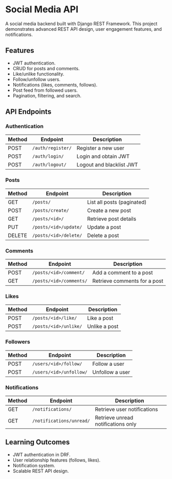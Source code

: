 # Social Media API

A social media backend built with Django REST Framework. This project demonstrates advanced REST API design, user engagement features, and notifications.

## Features
- JWT authentication.
- CRUD for posts and comments.
- Like/unlike functionality.
- Follow/unfollow users.
- Notifications (likes, comments, follows).
- Post feed from followed users.
- Pagination, filtering, and search.

## API Endpoints

### Authentication
| Method | Endpoint              | Description               |
|--------|------------------------|---------------------------|
| POST   | `/auth/register/`      | Register a new user       |
| POST   | `/auth/login/`         | Login and obtain JWT      |
| POST   | `/auth/logout/`        | Logout and blacklist JWT  |

### Posts
| Method | Endpoint               | Description                     |
|--------|-------------------------|---------------------------------|
| GET    | `/posts/`              | List all posts (paginated)      |
| POST   | `/posts/create/`       | Create a new post               |
| GET    | `/posts/<id>/`         | Retrieve post details           |
| PUT    | `/posts/<id>/update/`  | Update a post                   |
| DELETE | `/posts/<id>/delete/`  | Delete a post                   |

### Comments
| Method | Endpoint                        | Description                          |
|--------|----------------------------------|--------------------------------------|
| POST   | `/posts/<id>/comment/`           | Add a comment to a post              |
| GET    | `/posts/<id>/comments/`          | Retrieve comments for a post         |

### Likes
| Method | Endpoint                  | Description           |
|--------|----------------------------|-----------------------|
| POST   | `/posts/<id>/like/`       | Like a post           |
| POST   | `/posts/<id>/unlike/`     | Unlike a post         |

### Followers
| Method | Endpoint                         | Description                  |
|--------|-----------------------------------|------------------------------|
| POST   | `/users/<id>/follow/`            | Follow a user                |
| POST   | `/users/<id>/unfollow/`          | Unfollow a user              |

### Notifications
| Method | Endpoint                 | Description                         |
|--------|---------------------------|-------------------------------------|
| GET    | `/notifications/`         | Retrieve user notifications         |
| GET    | `/notifications/unread/`  | Retrieve unread notifications only  |

## Learning Outcomes
- JWT authentication in DRF.
- User relationship features (follows, likes).
- Notification system.
- Scalable REST API design.
